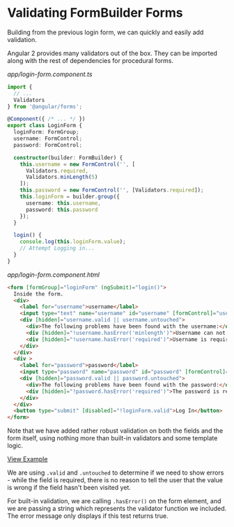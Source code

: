 # Validating FormBuilder Forms

Building from the previous login form, we can quickly and easily add validation.

Angular 2 provides many validators out of the box. They can be imported along with the rest of dependencies for procedural forms.

_app/login-form.component.ts_
```ts
import {
  // ...
  Validators
} from '@angular/forms';

@Component({ /* ... */ })
export class LoginForm {
  loginForm: FormGroup;
  username: FormControl;
  password: FormControl;

  constructor(builder: FormBuilder) {
    this.username = new FormControl('', [
      Validators.required,
      Validators.minLength(5)
    ]);
    this.password = new FormControl('', [Validators.required]);
    this.loginForm = builder.group({
      username: this.username,
      password: this.password
    });
  }

  login() {
    console.log(this.loginForm.value);
    // Attempt Logging in...
  }
}
```

_app/login-form.component.html_
```html
<form [formGroup]="loginForm" (ngSubmit)="login()">
  Inside the form.
  <div>
    <label for="username">username</label>
    <input type="text" name="username" id="username" [formControl]="username">
    <div [hidden]="username.valid || username.untouched">
      <div>The following problems have been found with the username:</div>
      <div [hidden]="!username.hasError('minlength')">Username can not be shorter than 5 characters.</div>
      <div [hidden]="!username.hasError('required')">Username is required.</div>
    </div>
  </div>
  <div >
    <label for="password">password</label>
    <input type="password" name="password" id="password" [formControl]="password">
    <div [hidden]="password.valid || password.untouched">
      <div>The following problems have been found with the password:</div>
      <div [hidden]="!password.hasError('required')">The password is required.</div>
    </div>
  </div>
  <button type="submit" [disabled]="!loginForm.valid">Log In</button>
</form>
```

Note that we have added rather robust validation on both the fields and the form itself, using nothing more than built-in validators and some template logic.

[View Example](https://plnkr.co/edit/kr8Q41?p=preview)

We are using `.valid` and `.untouched` to determine if we need to show errors - while the field is required, there is no reason to tell the user that the value is wrong if the field hasn't been visited yet.

For built-in validation, we are calling `.hasError()` on the form element, and we are passing a string which represents the validator function we included. The error message only displays if this test returns true.
